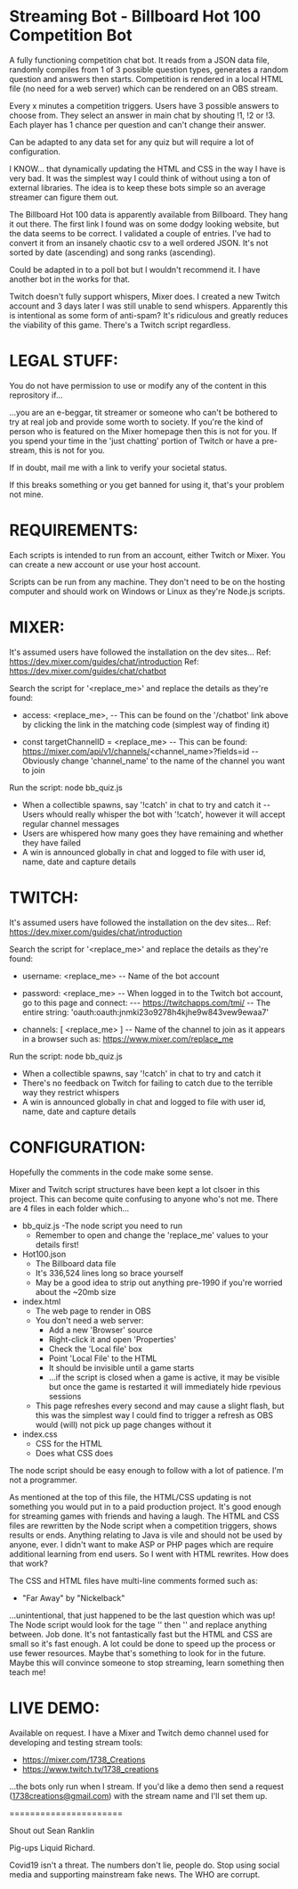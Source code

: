 Streaming Bot - Billboard Hot 100 Competition Bot
=================================================
A fully functioning competition chat bot. It reads from a JSON data file, randomly compiles from 1 of 3 possible question types, generates a random question and answers then starts. Competition is rendered in a local HTML file (no need for a web server) which can be rendered on an OBS stream.

Every x minutes a competition triggers. Users have 3 possible answers to choose from. They select an answer in main chat by shouting !1, !2 or !3. Each player has 1 chance per question and can't change their answer.

Can be adapted to any data set for any quiz but will require a lot of configuration.

I KNOW... that dynamically updating the HTML and CSS in the way I have is very bad. It was the simplest way I could think of without using a ton of external libraries. The idea is to keep these bots simple so an average streamer can figure them out.

The Billboard Hot 100 data is apparently available from Billboard. They hang it out there. The first link I found was on some dodgy looking website, but the data seems to be correct. I validated a couple of entries. I've had to convert it from an insanely chaotic csv to a well ordered JSON. It's not sorted by date (ascending) and song ranks (ascending).

Could be adapted in to a poll bot but I wouldn't recommend it. I have another bot in the works for that.

Twitch doesn't fully support whispers, Mixer does. I created a new Twitch account and 3 days later I was still unable to send whispers. Apparently this is intentional as some form of anti-spam? It's ridiculous and greatly reduces the viability of this game. There's a Twitch script regardless.


LEGAL STUFF:
============
You do not have permission to use or modify any of the content in this reprository if...

...you are an e-beggar, tit streamer or someone who can't be bothered to try at real job and provide some worth to society. If you're the kind of person who is featured on the Mixer homepage then this is not for you. If you spend your time in the 'just chatting' portion of Twitch or have a pre-stream, this is not for you.

If in doubt, mail me with a link to verify your societal status.

If this breaks something or you get banned for using it, that's your problem not mine.


REQUIREMENTS:
=============
Each scripts is intended to run from an account, either Twitch or Mixer. You can create a new account or use your host account.

Scripts can be run from any machine. They don't need to be on the hosting computer and should work on Windows or Linux as they're Node.js scripts.


MIXER:
======
It's assumed users have followed the installation on the dev sites...
Ref: https://dev.mixer.com/guides/chat/introduction
Ref: https://dev.mixer.com/guides/chat/chatbot

Search the script for '<replace_me>' and replace the details as they're found:

- access: <replace_me>,
-- This can be found on the '/chatbot' link above by clicking the link in the matching code (simplest way of finding it)

- const targetChannelID = <replace_me>
-- This can be found: https://mixer.com/api/v1/channels/<channel_name>?fields=id
-- Obviously change 'channel_name' to the name of the channel you want to join

Run the script: node bb_quiz.js
- When a collectible spawns, say '!catch' in chat to try and catch it
-- Users whould really whisper the bot with '!catch', however it will accept regular channel messages
- Users are whispered how many goes they have remaining and whether they have failed
- A win is announced globally in chat and logged to file with user id, name, date and capture details


TWITCH:
=======
It's assumed users have followed the installation on the dev sites...
Ref: https://dev.mixer.com/guides/chat/introduction


Search the script for '<replace_me>' and replace the details as they're found:

- username: <replace_me>
-- Name of the bot account

- password: <replace_me>
-- When logged in to the Twitch bot account, go to this page and connect:
--- https://twitchapps.com/tmi/
-- The entire string: 'oauth:oauth:jnmki23o9278h4kjhe9w843vew9ewaa7'

- channels: [ <replace_me> ]
-- Name of the channel to join as it appears in a browser such as: https://www.mixer.com/replace_me


Run the script: node bb_quiz.js
- When a collectible spawns, say '!catch' in chat to try and catch it
- There's no feedback on Twitch for failing to catch due to the terrible way they restrict whispers
- A win is announced globally in chat and logged to file with user id, name, date and capture details


CONFIGURATION:
==============
Hopefully the comments in the code make some sense.

Mixer and Twitch script structures have been kept a lot clsoer in this project. This can become quite confusing to anyone who's not me. There are 4 files in each folder which...

- bb_quiz.js
  -The node script you need to run
  - Remember to open and change the 'replace_me' values to your details first!
- Hot100.json
  - The Billboard data file
  - It's 336,524 lines long so brace yourself
  - May be a good idea to strip out anything pre-1990 if you're worried about the ~20mb size
- index.html
  - The web page to render in OBS
  - You don't need a web server:
    - Add a new 'Browser' source
    - Right-click it and open 'Properties'
    - Check the 'Local file' box
    - Point 'Local File' to the HTML
    - It should be invisible until a game starts
    - ...if the script is closed when a game is active, it may be visible but once the game is restarted it will immediately hide rpevious sessions
  - This page refreshes every second and may cause a slight flash, but this was the simplest way I could find to trigger a refresh as OBS would (will) not pick up page changes without it
- index.css
  - CSS for the HTML
  - Does what CSS does
  
The node script should be easy enough to follow with a lot of patience. I'm not a programmer.

As mentioned at the top of this file, the HTML/CSS updating is not something you would put in to a paid production project. It's good enough for streaming games with friends and having a laugh. The HTML and CSS files are rewritten by the Node script when a competition triggers, shows results or ends. Anything relating to Java is vile and should not be used by anyone, ever. I didn't want to make ASP or PHP pages which are require additional learning from end users. So I went with HTML rewrites. How does that work?

The CSS and HTML files have multi-line comments formed such as:
- <!--1-->"Far Away" by "Nickelback"<!--/1-->

...unintentional, that just happened to be the last question which was up! The Node script would look for the tage '<!--1-->' then '<!--/1-->' and replace anything between. Job done. It's not fantastically fast but the HTML and CSS are small so it's fast enough. A lot could be done to speed up the process or use fewer resources. Maybe that's something to look for in the future. Maybe this will convince someone to stop streaming, learn something then teach me!


LIVE DEMO:
==========
Available on request. I have a Mixer and Twitch demo channel used for developing and testing stream tools:
- https://mixer.com/1738_Creations
- https://www.twitch.tv/1738_creations

...the bots only run when I stream. If you'd like a demo then send a request (1738creations@gmail.com) with the stream name and I'll set them up.



======================

Shout out Sean Ranklin

Pig-ups Liquid Richard.


Covid19 isn't a threat. The numbers don't lie, people do. Stop using social media and supporting mainstream fake news. The WHO are corrupt.
